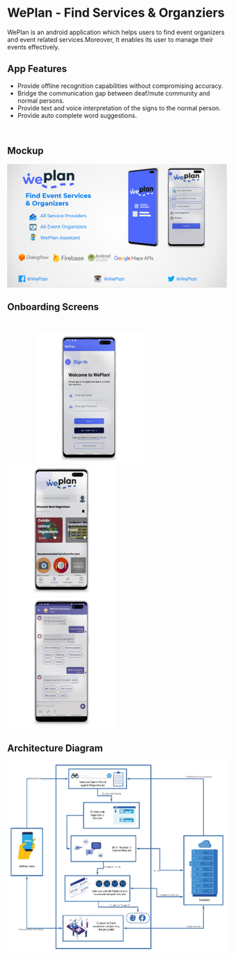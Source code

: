 # WePlan - Find Services & Organziers

WePlan is an android application which helps users to find event organizers 
and event related services.Moreover, It enables its user to manage their events 
effectively.

## App Features

- Provide offline recognition capabilities without compromising accuracy.
- Bridge the communication gap between deaf/mute community and normal persons.
- Provide text and voice interpretation of the signs to the normal person.
- Provide auto complete word suggestions.
 
 <br>
<h2> Mockup </h2>
<img src=mockup.PNG > 
<br>
<h2> Onboarding Screens </h2>
<br>

&nbsp;&nbsp;&nbsp;&nbsp;&nbsp;&nbsp;&nbsp;&nbsp;&nbsp;&nbsp;&nbsp;&nbsp;&nbsp;&nbsp;&nbsp;&nbsp;<img src=signin.png width="250" height="300"> &nbsp;&nbsp;&nbsp;&nbsp;&nbsp;&nbsp;&nbsp;&nbsp;&nbsp;&nbsp;&nbsp;&nbsp;&nbsp;&nbsp;&nbsp;&nbsp; <img src=dashboard.png width="250" height="300"> &nbsp;&nbsp;&nbsp;&nbsp;&nbsp;&nbsp;&nbsp;&nbsp;&nbsp;&nbsp;&nbsp;&nbsp;&nbsp;&nbsp;&nbsp;&nbsp; <img src=chatbot.png width="250" height="300"> 

<h2> Architecture Diagram </h2>

<img src=diagram.jpg > 
